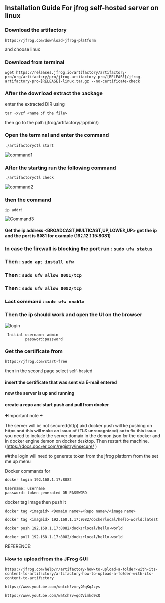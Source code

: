 ## Installation Guide For jfrog self-hosted server on linux



### Download the artifactory 
```
https://jfrog.com/download-jfrog-platform
```
and choose linux
### Download from terminal 
```
wget https://releases.jfrog.io/artifactory/artifactory-pro/org/artifactory/pro/jfrog-artifactory-pro/[RELEASE]/jfrog-artifactory-pro-[RELEASE]-linux.tar.gz --no-certificate-check 
```

### After the download extract the package 
enter the extracted DIR 
using 
```
tar -xvzf <name of the file>
```
then go to the path (jfrog/artifactory/app/bin/)

### Open the terminal and enter the command 
```
./artifactoryctl start
```
![command1](https://github.com/DigitalIntegerators/KnowldegeBase/assets/132379090/c41b3fa6-3b33-4f18-8de1-239e6f76fa5d)

### After the starting run the following command
```
./artifactoryctl check
``` 
![command2](https://github.com/DigitalIntegerators/KnowldegeBase/assets/132379090/66fcf179-5235-4a53-adbc-3e6e831ad19c)


### then the command 
```
ip addr!

```
![Command3](https://github.com/DigitalIntegerators/KnowldegeBase/assets/132379090/da3eac1a-7f4a-4397-b943-dac6b741ea5c)


#### Get the ip address <BROADCAST,MULTICAST,UP,LOWER_UP> get the ip and the port is 8081 for example (192.12.1.15:8081)

### In case the firewall is blocking the port run : ```sudo ufw status```
### Then : ```sudo apt install ufw```
### Then : ```sudo ufw allow 8081/tcp```
### Then : ```sudo ufw allow 8082/tcp```
### Last command : ```sudo ufw enable ```
### Then the ip should work and open the UI on the browser
![login](https://github.com/DigitalIntegerators/KnowldegeBase/assets/132379090/352bd8d6-3705-459e-aec7-5d13fec9de25)


```
 Initial username: admin 
         password:password
```
### Get the certificate from
```
https://jfrog.com/start-free 
``` 
then in the second page select self-hosted
#### insert the certificate that was sent via E-mail entered 
#### now the server is up and running 
#### create a repo and start push and pull from docker 



➕Important note ➕

The server will be not secured(http) abd docker push will be pushing on https and this will make an issue of (TLS unrecognized) so to fix this issue you need to include the server domain in the demon.json for the docker and in docker engine demon on docker desktop. Then restart the machine. 
(https://docs.docker.com/registry/insecure/ )

##the login will need to generate token from the jfrog platform from the set me up menu 

Docker commands for
```
docker login 192.168.1.17:8082
```
```
Username: username 
password: token generated OR PASSWORD
```

docker tag image then push it

```
docker tag <imageid> <Domain name>/<Repo name>/<image name>
  ```
```
docker tag <imageid> 192.168.1.17:8082/dockerlocal/hello-world:latest
```
```
docker push 192.168.1.17:8082/dockerlocal/hello-world
```
```
docker pull 192.168.1.17:8082/dockerlocal/hello-world
```


REFERENCE:
### How to upload from the JFrog GUI
``` 
https://jfrog.com/help/r/artifactory-how-to-upload-a-folder-with-its-content-to-artifactory/artifactory-how-to-upload-a-folder-with-its-content-to-artifactory
```
``` 
https://www.youtube.com/watch?v=ry20qKqJzys
```
``` 
https://www.youtube.com/watch?v=qdCVimkd9xQ 
```
